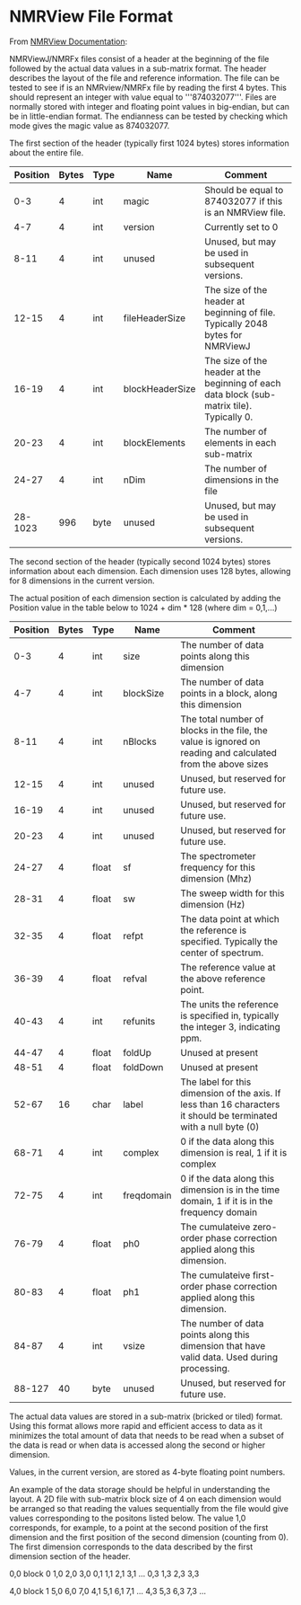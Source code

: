 # NMRView File Format

From [NMRView Documentation](http://docs.nmrfx.org/processor/files/fformat):

NMRViewJ/NMRFx files consist of a header at the beginning of the file followed by the actual data values in a sub-matrix format. The header describes the layout of the file and reference information. The file can be tested to see if is an NMRview/NMRFx file by reading the first 4 bytes.
This should represent an integer with value equal to '''874032077'''.
Files are normally stored with integer and floating point values in big-endian, but can be in little-endian format. The endianness can be tested by checking which mode gives the magic value as 874032077.

The first section of the header (typically first 1024 bytes) stores information about the entire file.


|Position	|Bytes	|Type	|Name			|Comment     |
| ------- | ---- | ------- | -------- | ------ |
|0-3		|4	|int	|magic			|Should be equal to 874032077 if this is an NMRView file.|
|4-7		|4	|int	|version		|Currently set to 0|
|8-11		|4	|int	|unused		|Unused, but may be used in subsequent versions.  |
|12-15		|4	|int	|fileHeaderSize	|The size of the header at beginning of file. Typically 2048 bytes for NMRViewJ |
|16-19		|4	|int	|blockHeaderSize	|The size of the header at the beginning of each data block (sub-matrix tile). Typically 0.|
|20-23		|4	|int	|blockElements		|The number of elements in each sub-matrix|
|24-27		|4	|int	|nDim			|The number of dimensions in the file |
|28-1023	|996	|byte	|unused		|Unused, but may be used in subsequent versions.|

The second section of the header (typically second 1024 bytes) stores information about each dimension. Each dimension uses 128 bytes, allowing for 8 dimensions in the current version.

The actual position of each dimension section is calculated by adding the Position value in the table below to 1024 + dim * 128 (where dim = 0,1,...)

|Position	|Bytes	|Type	|Name			|Comment    | 
| ------- | -------- | -------- | ------- | ------- |
|0-3		|4	|int	|size			|The number of data points along this dimension|
|4-7		|4	|int	|blockSize		|The number of data points in a block, along this dimension|
|8-11		|4	|int	|nBlocks		|The total number of blocks in the file, the value is ignored on reading and calculated from the above sizes|
|12-15		|4	|int	|unused		|Unused, but reserved for future use.  |
|16-19		|4	|int	|unused		|Unused, but reserved for future use.|
|20-23		|4	|int	|unused		|Unused, but reserved for future use.  |
|24-27		|4	|float	|sf			|The spectrometer frequency for this dimension (Mhz)|
|28-31		|4	|float	|sw			|The sweep width for this dimension (Hz)|
|32-35		|4	|float	|refpt			|The data point at which the reference is specified. Typically the center of spectrum.|
|36-39		|4	|float	|refval		|The reference value at the above reference point.|
|40-43		|4	|int	|refunits		|The units the reference is specified in, typically the integer 3, indicating ppm.|
|44-47		|4	|float	|foldUp		|Unused at present|
|48-51		|4	|float	|foldDown		|Unused at present|
|52-67		|16	|char	|label			|The label for this dimension of the axis. If less than 16 characters it should be terminated with a null byte (0)|
|68-71		|4	|int	|complex		|0 if the data along this dimension is real, 1 if it is complex|
|72-75		|4	|int	|freqdomain		|0 if the data along this dimension is in the time domain, 1 if it is in the frequency domain|
|76-79		|4	|float	|ph0			|The cumulateive zero-order phase correction applied along this dimension.|
|80-83		|4	|float	|ph1			|The cumulateive first-order phase correction applied along this dimension.|
|84-87		|4	|int	|vsize			|The number of data points along this dimension that have valid data. Used during processing.|
|88-127		|40	|byte	|unused		|Unused, but reserved for future use.|

The actual data values are stored in a sub-matrix (bricked or tiled) format. Using this format allows more rapid and efficient access to data as it minimizes the total amount of data that needs to be read when a subset of the data is read or when data is accessed along the second or higher dimension.

Values, in the current version, are stored as 4-byte floating point numbers.

An example of the data storage should be helpful in understanding the layout. A 2D file with sub-matrix block size of 4 on each dimension would be arranged so that reading the values sequentially from the file would give values corresponding to the positons listed below. The value 1,0 corresponds, for example, to a point at the second position of the first dimension and the first position of the second dimension (counting from 0). The first dimension corresponds to the data described by the first dimension section of the header.


 0,0  block 0
 1,0
 2,0
 3,0
 0,1
 1,1
 2,1
 3,1
 ...
 0,3
 1,3
 2,3
 3,3 

 4,0  block 1
 5,0
 6,0
 7,0
 4,1
 5,1
 6,1
 7,1
 ...
 4,3
 5,3
 6,3
 7,3
 ...
